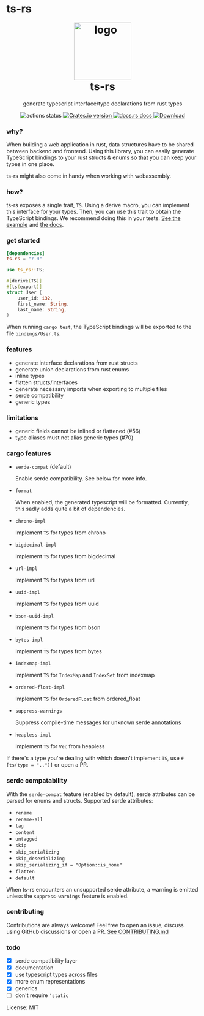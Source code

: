 # ts-rs

<h1 align="center" style="padding-top: 0; margin-top: 0;">
<img width="150px" src="https://raw.githubusercontent.com/Aleph-Alpha/ts-rs/main/logo.png" alt="logo">
<br/>
ts-rs
</h1>
<p align="center">
generate typescript interface/type declarations from rust types
</p>

<div align="center">
<!-- Github Actions -->
<img src="https://img.shields.io/github/workflow/status/Aleph-Alpha/ts-rs/Test?style=flat-square" alt="actions status" />
<a href="https://crates.io/crates/ts-rs">
<img src="https://img.shields.io/crates/v/ts-rs.svg?style=flat-square"
alt="Crates.io version" />
</a>
<a href="https://docs.rs/ts-rs">
<img src="https://img.shields.io/badge/docs-latest-blue.svg?style=flat-square"
alt="docs.rs docs" />
</a>
<a href="https://crates.io/crates/ts-rs">
<img src="https://img.shields.io/crates/d/ts-rs.svg?style=flat-square"
alt="Download" />
</a>
</div>

### why?

When building a web application in rust, data structures have to be shared between backend and frontend.
Using this library, you can easily generate TypeScript bindings to your rust structs & enums so that you can keep your
types in one place.

ts-rs might also come in handy when working with webassembly.

### how?

ts-rs exposes a single trait, `TS`. Using a derive macro, you can implement this interface for your types.
Then, you can use this trait to obtain the TypeScript bindings.
We recommend doing this in your tests.
[See the example](https://github.com/Aleph-Alpha/ts-rs/blob/main/example/src/lib.rs) and [the docs](https://docs.rs/ts-rs/latest/ts_rs/).

### get started

```toml
[dependencies]
ts-rs = "7.0"
```

```rust
use ts_rs::TS;

#[derive(TS)]
#[ts(export)]
struct User {
    user_id: i32,
    first_name: String,
    last_name: String,
}
```

When running `cargo test`, the TypeScript bindings will be exported to the file `bindings/User.ts`.

### features

- generate interface declarations from rust structs
- generate union declarations from rust enums
- inline types
- flatten structs/interfaces
- generate necessary imports when exporting to multiple files
- serde compatibility
- generic types

### limitations

- generic fields cannot be inlined or flattened (#56)
- type aliases must not alias generic types (#70)

### cargo features

- `serde-compat` (default)

  Enable serde compatibility. See below for more info.

- `format`

  When enabled, the generated typescript will be formatted.
  Currently, this sadly adds quite a bit of dependencies.

- `chrono-impl`

  Implement `TS` for types from chrono

- `bigdecimal-impl`

  Implement `TS` for types from bigdecimal

- `url-impl`

  Implement `TS` for types from url

- `uuid-impl`

  Implement `TS` for types from uuid

- `bson-uuid-impl`

  Implement `TS` for types from bson

- `bytes-impl`

  Implement `TS` for types from bytes

- `indexmap-impl`

  Implement `TS` for `IndexMap` and `IndexSet` from indexmap

- `ordered-float-impl`

  Implement `TS` for `OrderedFloat` from ordered_float

- `suppress-warnings`

  Suppress compile-time messages for unknown serde annotations

- `heapless-impl`

  Implement `TS` for `Vec` from heapless

If there's a type you're dealing with which doesn't implement `TS`, use `#[ts(type = "..")]` or open a PR.

### serde compatability

With the `serde-compat` feature (enabled by default), serde attributes can be parsed for enums and structs.
Supported serde attributes:

- `rename`
- `rename-all`
- `tag`
- `content`
- `untagged`
- `skip`
- `skip_serializing`
- `skip_deserializing`
- `skip_serializing_if = "Option::is_none"`
- `flatten`
- `default`

When ts-rs encounters an unsupported serde attribute, a warning is emitted unless the `suppress-warnings` feature is enabled.

### contributing

Contributions are always welcome!
Feel free to open an issue, discuss using GitHub discussions or open a PR.
[See CONTRIBUTING.md](https://github.com/Aleph-Alpha/ts-rs/blob/main/CONTRIBUTING.md)

### todo

- [x] serde compatibility layer
- [x] documentation
- [x] use typescript types across files
- [x] more enum representations
- [x] generics
- [ ] don't require `'static`

License: MIT
